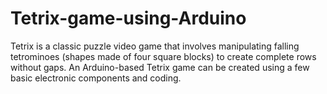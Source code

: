 # Tetrix-game-using-Arduino
Tetrix is a classic puzzle video game that involves manipulating falling tetrominoes (shapes made of four square blocks) to create complete rows without gaps. An Arduino-based Tetrix game can be created using a few basic electronic components and coding.
